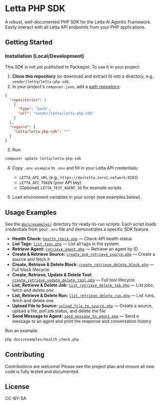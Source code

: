 # Letta PHP SDK

A robust, well-documented PHP SDK for the Letta AI Agentic Framework. Easily interact with all Letta API endpoints from your PHP applications.

## Getting Started

### Installation (Local/Development)

This SDK is not yet published to Packagist. To use it in your project:

1. **Clone this repository** (or download and extract it) into a directory, e.g., `vendor/letta/letta-php-sdk`.
2. In your project's `composer.json`, add a [path repository](https://getcomposer.org/doc/05-repositories.md#path):

```json
{
  "repositories": [
    {
      "type": "path",
      "url": "vendor/letta/letta-php-sdk"
    }
  ],
  "require": {
    "letta/letta-php-sdk": "*"
  }
}
```

3. Run:

```bash
composer update letta/letta-php-sdk
```

4. Copy `.env.example` to `.env` and fill in your Letta API credentials:
   - `LETTA_API_URL` (e.g., `https://devletta.zero1.network:8283`)
   - `LETTA_API_TOKEN` (your API key)
   - (Optional) `LETTA_TEST_AGENT_ID` for example scripts

5. Load environment variables in your script (see examples below).

## Usage Examples

See the [`docs/examples/`](docs/examples/) directory for ready-to-run scripts. Each script loads credentials from your `.env` file and demonstrates a specific SDK feature.

- **Health Check:** [`health_check.php`](docs/examples/health_check.php) — Check API health status
- **List Tags:** [`list_tags.php`](docs/examples/list_tags.php) — List all tags in the system
- **Retrieve Agent:** [`retrieve_agent.php`](docs/examples/retrieve_agent.php) — Retrieve an agent by ID
- **Create & Retrieve Source:** [`create_and_retrieve_source.php`](docs/examples/create_and_retrieve_source.php) — Create a source and fetch it
- **Create, Retrieve & Delete Block:** [`create_retrieve_delete_block.php`](docs/examples/create_retrieve_delete_block.php) — Full block lifecycle
- **Create, Retrieve, Update & Delete Tool:** [`create_retrieve_update_delete_tool.php`](docs/examples/create_retrieve_update_delete_tool.php) — Full tool lifecycle
- **List, Retrieve & Delete Job:** [`list_retrieve_delete_job.php`](docs/examples/list_retrieve_delete_job.php) — List jobs, fetch and delete one
- **List, Retrieve & Delete Run:** [`list_retrieve_delete_run.php`](docs/examples/list_retrieve_delete_run.php) — List runs, fetch and delete one
- **Upload File to Source:** [`upload_file_to_source.php`](docs/examples/upload_file_to_source.php) — Create a source, upload a file, poll job status, and delete the file
- **Send Message to Agent:** [`send_message_to_agent.php`](docs/examples/send_message_to_agent.php) — Send a message to an agent and print the response and conversation history

Run an example:

```bash
php docs/examples/health_check.php
```

## Contributing

Contributions are welcome! Please see the project plan and ensure all new code is fully tested and documented.

## License

CC-BY-SA

